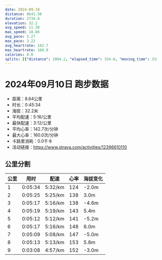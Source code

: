 ```yaml
---
date: 2024-09-10
distance: 8641.50
duration: 2734.0
elevation: 32.2
avg_speed: 11.38
max_speed: 18.66
avg_pace: 5.27
max_pace: 3.22
avg_heartrate: 142.7
max_heartrate: 160.0
calories: 0.0
splits: [{"distance": 1004.2, "elapsed_time": 334.0, "moving_time": 334.0, "average_speed": 3.01, "pace": 5.537109634551495, "average_heartrate": 124.65963855421687, "elevation_difference": -2.0, "split_number": 1}, {"distance": 996.4, "elapsed_time": 325.0, "moving_time": 325.0, "average_speed": 3.07, "pace": 5.428892508143322, "average_heartrate": 138.53846153846155, "elevation_difference": 3.0, "split_number": 2}, {"distance": 1002.0, "elapsed_time": 317.0, "moving_time": 317.0, "average_speed": 3.16, "pace": 5.274272151898733, "average_heartrate": 138.7626582278481, "elevation_difference": -4.6, "split_number": 3}, {"distance": 999.5, "elapsed_time": 319.0, "moving_time": 319.0, "average_speed": 3.13, "pace": 5.32482428115016, "average_heartrate": 143.8181818181818, "elevation_difference": 5.4, "split_number": 4}, {"distance": 999.0, "elapsed_time": 312.0, "moving_time": 312.0, "average_speed": 3.2, "pace": 5.208343749999999, "average_heartrate": 141.80128205128204, "elevation_difference": -5.2, "split_number": 5}, {"distance": 1000.4, "elapsed_time": 317.0, "moving_time": 317.0, "average_speed": 3.16, "pace": 5.274272151898733, "average_heartrate": 148.84542586750788, "elevation_difference": 6.0, "split_number": 6}, {"distance": 1000.0, "elapsed_time": 309.0, "moving_time": 309.0, "average_speed": 3.24, "pace": 5.144043209876543, "average_heartrate": 147.26537216828478, "elevation_difference": -5.0, "split_number": 7}, {"distance": 999.7, "elapsed_time": 313.0, "moving_time": 313.0, "average_speed": 3.19, "pace": 5.224670846394984, "average_heartrate": 153.06730769230768, "elevation_difference": 5.8, "split_number": 8}, {"distance": 632.2, "elapsed_time": 191.0, "moving_time": 188.0, "average_speed": 3.36, "pace": 4.960327380952381, "average_heartrate": 152.79787234042553, "elevation_difference": -3.0, "split_number": 9}]
---
```


# 2024年09月10日 跑步数据

- 距离：8.64公里
- 时长：0:45:34
- 海拔：32.2米
- 平均配速：5:16/公里
- 最快配速：3:12/公里
- 平均心率：142.7次/分钟
- 最大心率：160.0次/分钟
- 卡路里消耗：0.0千卡
- 活动链接：https://www.strava.com/activities/12396610110

## 公里分割

| 公里 | 用时 | 配速 | 心率 | 海拔变化 |
|------|------|------|------|------|
| 1 | 0:05:34 | 5:32/km | 124 | -2.0m |
| 2 | 0:05:25 | 5:25/km | 138 | 3.0m |
| 3 | 0:05:17 | 5:16/km | 138 | -4.6m |
| 4 | 0:05:19 | 5:19/km | 143 | 5.4m |
| 5 | 0:05:12 | 5:12/km | 141 | -5.2m |
| 6 | 0:05:17 | 5:16/km | 148 | 6.0m |
| 7 | 0:05:09 | 5:08/km | 147 | -5.0m |
| 8 | 0:05:13 | 5:13/km | 153 | 5.8m |
| 9 | 0:03:08 | 4:57/km | 152 | -3.0m |

